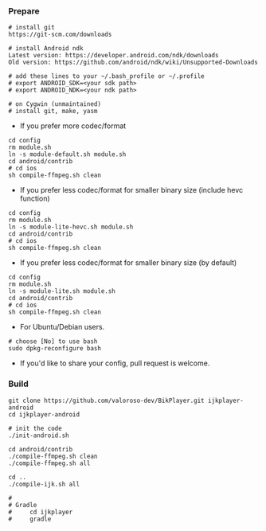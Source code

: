 ### Prepare
```
# install git
https://git-scm.com/downloads

# install Android ndk
Latest version: https://developer.android.com/ndk/downloads
Old version: https://github.com/android/ndk/wiki/Unsupported-Downloads

# add these lines to your ~/.bash_profile or ~/.profile
# export ANDROID_SDK=<your sdk path>
# export ANDROID_NDK=<your ndk path>

# on Cygwin (unmaintained)
# install git, make, yasm
```

- If you prefer more codec/format
```
cd config
rm module.sh
ln -s module-default.sh module.sh
cd android/contrib
# cd ios
sh compile-ffmpeg.sh clean
```

- If you prefer less codec/format for smaller binary size (include hevc function)
```
cd config
rm module.sh
ln -s module-lite-hevc.sh module.sh
cd android/contrib
# cd ios
sh compile-ffmpeg.sh clean
```

- If you prefer less codec/format for smaller binary size (by default)
```
cd config
rm module.sh
ln -s module-lite.sh module.sh
cd android/contrib
# cd ios
sh compile-ffmpeg.sh clean
```

- For Ubuntu/Debian users.
```
# choose [No] to use bash
sudo dpkg-reconfigure bash
```

- If you'd like to share your config, pull request is welcome.

### Build
```
git clone https://github.com/valoroso-dev/BikPlayer.git ijkplayer-android
cd ijkplayer-android

# init the code
./init-android.sh

cd android/contrib
./compile-ffmpeg.sh clean
./compile-ffmpeg.sh all

cd ..
./compile-ijk.sh all

#
# Gradle
#     cd ijkplayer
#     gradle

```